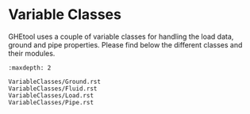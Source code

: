 # Variable Classes

GHEtool uses a couple of variable classes for handling the load data, ground and pipe properties.
Please find below the different classes and their modules.

```{toctree}
:maxdepth: 2

VariableClasses/Ground.rst
VariableClasses/Fluid.rst
VariableClasses/Load.rst
VariableClasses/Pipe.rst
```